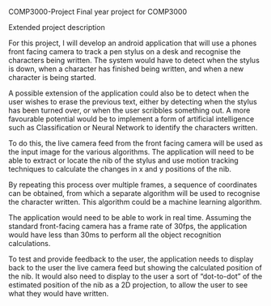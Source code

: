 COMP3000-Project
Final year project for COMP3000

Extended project description

For this project, I will develop an android application that will use a phones front facing camera to track a pen stylus on a desk and recognise the characters being written. The system would have to detect when the stylus is down, when a character has finished being written, and when a new character is being started.

A possible extension of the application could also be to detect when the user wishes to erase the previous text, either by detecting when the stylus has been turned over, or when the user scribbles something out. A more favourable potential would be to implement a form of artificial intelligence such as Classification or Neural Network to identify the characters written.

To do this, the live camera feed from the front facing camera will be used as the input image for the various algorithms. The application will need to be able to extract or locate the nib of the stylus and use motion tracking techniques to calculate the changes in x and y positions of the nib.

By repeating this process over multiple frames, a sequence of coordinates can be obtained, from which a separate algorithm will be used to recognise the character written. This algorithm could be a machine learning algorithm.

The application would need to be able to work in real time. Assuming the standard front-facing camera has a frame rate of 30fps, the application would have less than 30ms to perform all the object recognition calculations.

To test and provide feedback to the user, the application needs to display back to the user the live camera feed but showing the calculated position of the nib. It would also need to display to the user a sort of “dot-to-dot” of the estimated position of the nib as a 2D projection, to allow the user to see what they would have written.
